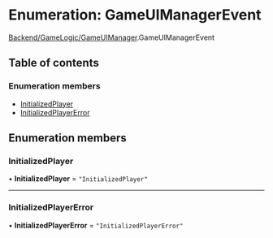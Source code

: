# Enumeration: GameUIManagerEvent

[Backend/GameLogic/GameUIManager](../modules/Backend_GameLogic_GameUIManager.md).GameUIManagerEvent

## Table of contents

### Enumeration members

- [InitializedPlayer](Backend_GameLogic_GameUIManager.GameUIManagerEvent.md#initializedplayer)
- [InitializedPlayerError](Backend_GameLogic_GameUIManager.GameUIManagerEvent.md#initializedplayererror)

## Enumeration members

### InitializedPlayer

• **InitializedPlayer** = `"InitializedPlayer"`

---

### InitializedPlayerError

• **InitializedPlayerError** = `"InitializedPlayerError"`
